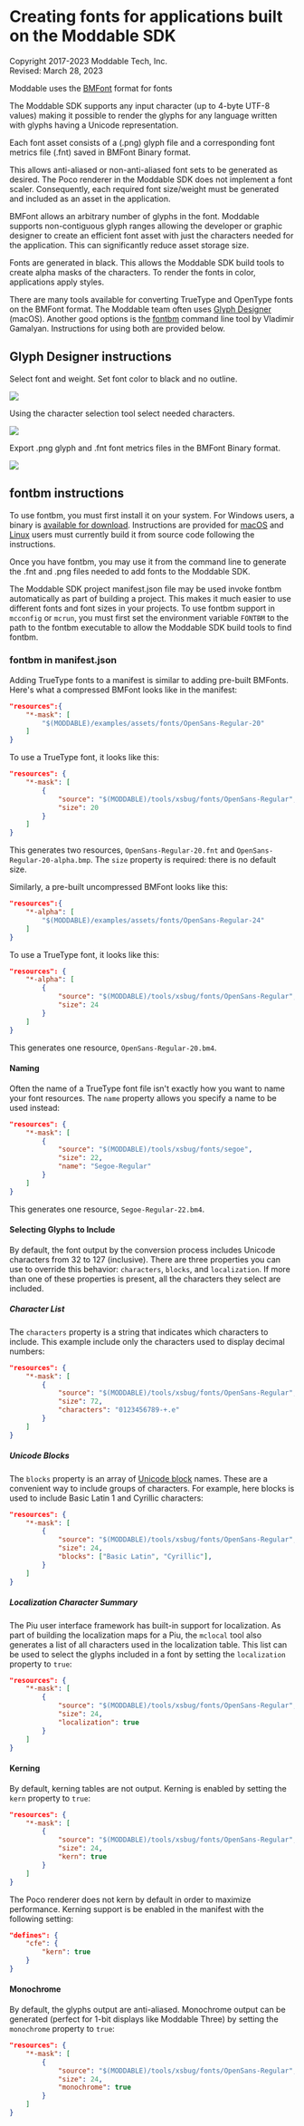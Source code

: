 # Creating fonts for applications built on the Moddable SDK
Copyright 2017-2023 Moddable Tech, Inc.<BR>
Revised: March 28, 2023

Moddable uses the [BMFont](http://www.angelcode.com/products/bmfont/doc/file_format.html) format for fonts

The Moddable SDK supports any input character (up to 4-byte UTF-8 values) making it possible to render the glyphs for any language written with glyphs having a Unicode representation.

Each font asset consists of a (.png) glyph file and a corresponding font metrics file (.fnt) saved in BMFont Binary format.

This allows anti-aliased or non-anti-aliased font sets to be generated as desired. The Poco renderer in the Moddable SDK does not implement a font scaler. Consequently, each required font size/weight must be generated and included as an asset in the application.

BMFont allows an arbitrary number of glyphs in the font.
Moddable supports non-contiguous glyph ranges allowing the developer or graphic designer to create an efficient font asset with just the characters needed for the application. This can significantly reduce asset storage size.

Fonts are generated in black. This allows the Moddable SDK build tools to create alpha masks of the characters. To render the fonts in color, applications apply styles.

There are many tools available for converting TrueType and OpenType fonts on the BMFont format. The Moddable team often uses [Glyph Designer](https://71squared.com/glyphdesigner) (macOS). Another good options is the [fontbm](https://github.com/vladimirgamalyan/fontbm) command line tool by Vladimir Gamalyan. Instructions for using both are provided below.

## Glyph Designer instructions

Select font and weight. Set font color to black and no outline.

![](../assets/create-fonts/screen01.png)

Using the character selection tool select needed characters.

![](../assets/create-fonts/screen02.png)

Export .png glyph and .fnt font metrics files in the BMFont Binary format.

![](../assets/create-fonts/screen03.png)

## fontbm instructions

To use fontbm, you must first install it on your system. For Windows users, a binary is [available for download](https://github.com/vladimirgamalyan/fontbm/releases/latest). Instructions are provided for [macOS](https://github.com/vladimirgamalyan/fontbm#building-macos) and [Linux](https://github.com/vladimirgamalyan/fontbm#building-linux) users must currently build it from source code following the instructions.

Once you have fontbm, you may use it from the command line to generate the .fnt and .png files needed to add fonts to the Moddable SDK.

The Moddable SDK project manifest.json file may be used invoke fontbm automatically as part of building a project. This makes it much easier to use different fonts and font sizes in your projects. To use fontbm support in `mcconfig` or `mcrun`, you must first set the environment variable `FONTBM` to the path to the fontbm executable to allow the Moddable SDK build tools to find fontbm.

### fontbm in manifest.json

Adding TrueType fonts to a manifest is similar to adding pre-built BMFonts. Here's what a compressed BMFont looks like in the manifest:

```json
"resources":{
	"*-mask": [
		"$(MODDABLE)/examples/assets/fonts/OpenSans-Regular-20"
	]
}
```
To use a TrueType font, it looks like this:

```json
"resources": {
	"*-mask": [
		{
			"source": "$(MODDABLE)/tools/xsbug/fonts/OpenSans-Regular",
			"size": 20
		}
	]
}
```

This generates two resources, `OpenSans-Regular-20.fnt` and  `OpenSans-Regular-20-alpha.bmp`. The `size` property is required: there is no default size.

Similarly, a pre-built uncompressed BMFont looks like this:

```json
"resources":{
	"*-alpha": [
		"$(MODDABLE)/examples/assets/fonts/OpenSans-Regular-24"
	]
}
```

To use a TrueType font, it looks like this:

```json
"resources": {
	"*-alpha": [
		{
			"source": "$(MODDABLE)/tools/xsbug/fonts/OpenSans-Regular",
			"size": 24
		}
	]
}
```

This generates one resource, `OpenSans-Regular-20.bm4`.

#### Naming
Often the name of a TrueType font file isn't exactly how you want to name your font resources. The `name` property allows you specify a name to be used instead:

```json
"resources": {
	"*-mask": [
		{
			"source": "$(MODDABLE)/tools/xsbug/fonts/segoe",
			"size": 22,
			"name": "Segoe-Regular"
		}
	]
}
```
This generates one resource, `Segoe-Regular-22.bm4`.

#### Selecting Glyphs to Include
By default, the font output by the conversion process includes Unicode characters from 32 to 127 (inclusive). There are three properties you can use to override this behavior: `characters`, `blocks`, and `localization`. If more than one of these properties is present, all the characters they select are included.

##### Character List
The `characters` property is a string that indicates which characters to include. This example include only the characters used to display decimal numbers:

```json
"resources": {
	"*-mask": [
		{
			"source": "$(MODDABLE)/tools/xsbug/fonts/OpenSans-Regular",
			"size": 72,
			"characters": "0123456789-+.e"
		}
	]
}
```

##### Unicode Blocks
The `blocks` property is an array of [Unicode block](https://en.wikipedia.org/wiki/Unicode_block) names. These are a convenient way to include groups of characters. For example, here blocks is used to include Basic Latin 1 and Cyrillic characters:

```json
"resources": {
	"*-mask": [
		{
			"source": "$(MODDABLE)/tools/xsbug/fonts/OpenSans-Regular",
			"size": 24,
			"blocks": ["Basic Latin", "Cyrillic"],
		}
	]
}
```

##### Localization Character Summary
The Piu user interface framework has built-in support for localization. As part of building the localization maps for a Piu, the `mclocal` tool also generates a list of all characters used in the localization table. This list can be used to select the glyphs included in a font by setting the `localization` property to `true`:

```json
"resources": {
	"*-mask": [
		{
			"source": "$(MODDABLE)/tools/xsbug/fonts/OpenSans-Regular",
			"size": 24,
			"localization": true
		}
	]
}
```


#### Kerning
By default, kerning tables are not output. Kerning is enabled by setting the `kern` property to `true`:

```json
"resources": {
	"*-mask": [
		{
			"source": "$(MODDABLE)/tools/xsbug/fonts/OpenSans-Regular",
			"size": 24,
			"kern": true
		}
	]
}
```
The Poco renderer does not kern by default in order to maximize performance. Kerning support is be enabled in the manifest with the following setting:

```json
"defines": {
	"cfe": {
		"kern": true
	}
}
```

#### Monochrome
By default, the glyphs output are anti-aliased. Monochrome output can be generated (perfect for 1-bit displays like Moddable Three) by setting the `monochrome` property to `true`:

```json
"resources": {
	"*-mask": [
		{
			"source": "$(MODDABLE)/tools/xsbug/fonts/OpenSans-Regular",
			"size": 24,
			"monochrome": true
		}
	]
}
```



